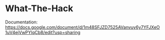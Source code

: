 # What-The-Hack

Documentation:
https://docs.google.com/document/d/1m48SFJZD7525AVanvuy6y7YFJXeO1uV4ejVwPYlqCb8/edit?usp=sharing
